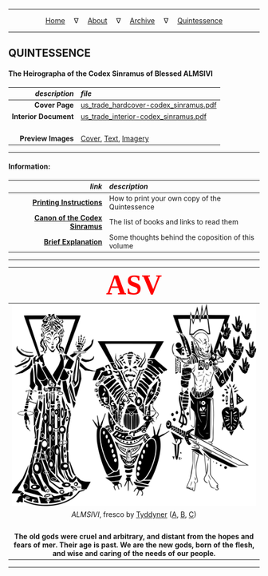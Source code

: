 
---

<!--- Local CSS Font Loading -->

<style>
@font-face {
    font-family: HayghinDaedric;
    src: url('../../assets/fonts/ttf/HayghinDaedric.ttf') format('truetype');
    font-weight: medium;
    font-style: normal;
}
</style>

<!--- Jekyll Page Links -->

<center>
<a href="../../index.html">Home</a>
&emsp;&nabla;&emsp;
<a href="../archive/about.html">About</a>
&emsp;&nabla;&emsp;
<a href="../archive/index.html">Archive</a>
&emsp;&nabla;&emsp;
<a href="index.html">Quintessence</a>
</center>

<!--- Markdown Body Below: -->

---

## QUINTESSENCE

#### The Heirographa of the Codex Sinramus of Blessed ALMSIVI

|         *description* | *file*                                     |
|----------------------:|:-------------------------------------------|
|        __Cover Page__ | [us_trade_hardcover-codex_sinramus.pdf][1] |
| __Interior Document__ | [us_trade_interior-codex_sinramus.pdf][2]  |
|                &nbsp; | &nbsp;                                     |
|    __Preview Images__ | [Cover][3], [Text][4], [Imagery][5]        |

[1]: pdf/us_trade_hardcover-codex_sinramus.pdf
[2]: pdf/us_trade_interior-codex_sinramus.pdf
[3]: previews/01-cover.png
[4]: previews/02-chapter.png
[5]: previews/03-picture.png

---

#### Information:

|                           *link* | *description*                                          |
|---------------------------------:|:-------------------------------------------------------|
|       [__Printing Instructions__][6] | How to print your own copy of the Quintessence     |
| [__Canon of the Codex Sinramus__][7] | The list of books and links to read them           |
|           [__Brief Explanation__][8] | Some thoughts behind the coposition of this volume |

[6]: info/instructions.md
[7]: info/canon.md
[8]: info/explanation.md

---

| <span style="font-family:HayghinDaedric;font-size:400%;color:red">ASV</span> |
|:----------------------------------------------------------------------------:|
|                                                                ![ALMSIVI][9] |
|              *ALMSIVI*, fresco by [Tyddyner][10] ([A][11], [B][12], [C][13]) |
|                                                                       &nbsp; |
| __The old gods were cruel and arbitrary, and distant from the hopes and fears of mer. Their age is past. We are the new gods, born of the flesh, and wise and caring of the needs of our people.__ |

[9]: ../../assets/images/frescos/fresco_tribunal_by_tyddyner.svg
[10]: https://tyddyner.tumblr.com/
[11]: https://tyddyner.tumblr.com/post/127475780830/almalexia-godess-queen-of-morrowind-warden-lover
[12]: https://tyddyner.tumblr.com/post/127579542465/sotha-sil-mystery-god-of-morrowind-the-last-one
[13]: https://tyddyner.tumblr.com/post/127640108900/vivec-vehk-and-vehk-god-thief-and-god-poet

---
